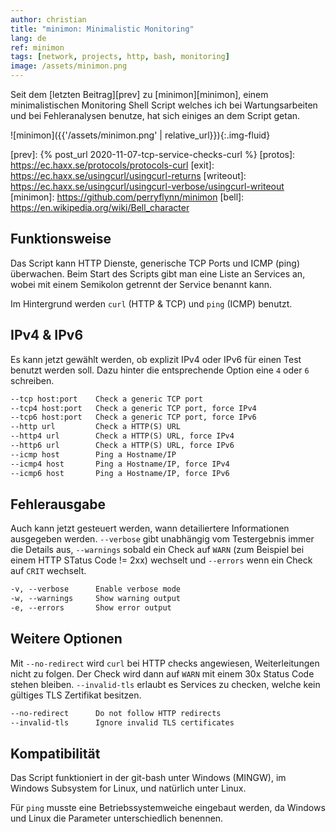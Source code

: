 ```yaml
---
author: christian
title: "minimon: Minimalistic Monitoring"
lang: de
ref: minimon
tags: [network, projects, http, bash, monitoring]
image: /assets/minimon.png
---
```


Seit dem [letzten Beitrag][prev] zu [minimon][minimon], einem minimalistischen Monitoring
Shell Script welches ich bei Wartungsarbeiten und bei Fehleranalysen benutze, hat sich
einiges an dem Script getan.

![minimon]({{'/assets/minimon.png' | relative_url}}){:.img-fluid}

[prev]: {% post_url 2020-11-07-tcp-service-checks-curl %}
[protos]: https://ec.haxx.se/protocols/protocols-curl
[exit]: https://ec.haxx.se/usingcurl/usingcurl-returns
[writeout]: https://ec.haxx.se/usingcurl/usingcurl-verbose/usingcurl-writeout
[minimon]: https://github.com/perryflynn/minimon
[bell]: https://en.wikipedia.org/wiki/Bell_character

## Funktionsweise

Das Script kann HTTP Dienste, generische TCP Ports und ICMP (ping) überwachen.
Beim Start des Scripts gibt man eine Liste an Services an, wobei mit einem
Semikolon getrennt der Service benannt kann.

Im Hintergrund werden `curl` (HTTP & TCP) und `ping` (ICMP) benutzt.

## IPv4 & IPv6

Es kann jetzt gewählt werden, ob explizit IPv4 oder IPv6 für einen
Test benutzt werden soll. Dazu hinter die entsprechende Option
eine `4` oder `6` schreiben.

```txt
--tcp host:port    Check a generic TCP port
--tcp4 host:port   Check a generic TCP port, force IPv4
--tcp6 host:port   Check a generic TCP port, force IPv6
--http url         Check a HTTP(S) URL
--http4 url        Check a HTTP(S) URL, force IPv4
--http6 url        Check a HTTP(S) URL, force IPv6
--icmp host        Ping a Hostname/IP
--icmp4 host       Ping a Hostname/IP, force IPv4
--icmp6 host       Ping a Hostname/IP, force IPv6
```

## Fehlerausgabe

Auch kann jetzt gesteuert werden, wann detailiertere Informationen
ausgegeben werden. `--verbose` gibt unabhängig vom Testergebnis immer
die Details aus, `--warnings` sobald ein Check auf `WARN` (zum Beispiel
bei einem HTTP STatus Code != 2xx) wechselt und `--errors` wenn ein Check
auf `CRIT` wechselt.

```txt
-v, --verbose      Enable verbose mode
-w, --warnings     Show warning output
-e, --errors       Show error output
```

## Weitere Optionen

Mit `--no-redirect` wird `curl` bei HTTP checks angewiesen, Weiterleitungen nicht
zu folgen. Der Check wird dann auf `WARN` mit einem 30x Status Code stehen bleiben.
`--invalid-tls` erlaubt es Services zu checken, welche kein gültiges TLS Zertifikat
besitzen.

```txt
--no-redirect      Do not follow HTTP redirects
--invalid-tls      Ignore invalid TLS certificates
```

## Kompatibilität

Das Script funktioniert in der git-bash unter Windows (MINGW), im Windows Subsystem
for Linux, und natürlich unter Linux.

Für `ping` musste eine Betriebssystem&shy;weiche
eingebaut werden, da Windows und Linux die Parameter unterschiedlich benennen.
